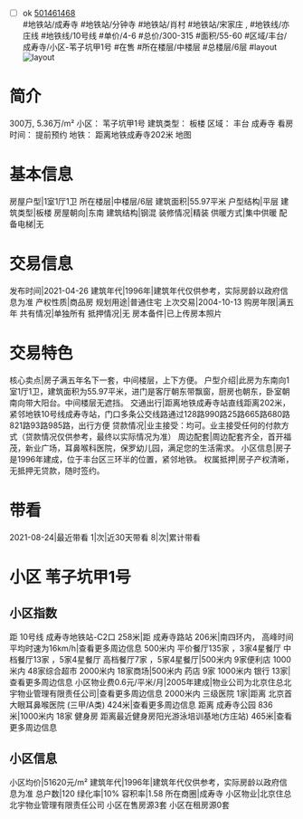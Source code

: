 - [ ] ok [501461468](https://bj.5i5j.com/ershoufang/501461468.html)  
 #地铁站/成寿寺 #地铁站/分钟寺 #地铁站/肖村 #地铁站/宋家庄 ,  #地铁线/亦庄线 #地铁线/10号线
#单价/4-6 #总价/300-315 #面积/55-60   #区域/丰台/成寿寺/小区-苇子坑甲1号 #在售 #所在楼层/中楼层 #总楼层/6层 #layout 
![layout](http://image2a.5i5j.com/bdir/layout/05147806ef5448f19a7334613d3f358c.jpg_P5.jpg) 
# 简介 
 300万,  5.36万/m² 
小区： 苇子坑甲1号
建筑类型： 板楼
区域： 丰台 成寿寺
看房时间： 提前预约
地铁： 距离地铁成寿寺202米 地图
# 基本信息 
 房屋户型|1室1厅1卫
所在楼层|中楼层/6层
建筑面积|55.97平米
户型结构|平层
建筑类型|板楼
房屋朝向|东南
建筑结构|钢混
装修情况|精装
供暖方式|集中供暖
配备电梯|无
# 交易信息 
 发布时间|2021-04-26
建筑年代|1996年|建筑年代仅供参考，实际房龄以政府信息为准
产权性质|商品房
规划用途|普通住宅
上次交易|2004-10-13
购房年限|满五年
共有情况|单独所有
抵押情况|无
房本备件|已上传房本照片
# 交易特色 
 核心卖点|房子满五年名下一套，中间楼层，上下方便。
户型介绍|此房为东南向1室1厅1卫，建筑面积为55.97平米，进门是客厅朝东带飘窗，厨房也朝东，卧室朝南向带大阳台。中间楼层无遮挡。
交通出行|距离地铁成寿寺站直线距离202米，紧邻地铁10号线成寿寺站，门口多条公交线路通过128路990路25路665路680路821路93路985路，出行方便
贷款情况|业主接受：均可。业主接受任何的付款方式（贷款情况仅供参考，最终以实际情况为准）
周边配套|周边配套齐全，首开福茂，新业广场，耳鼻喉科医院，保罗幼儿园，满足您的生活需求。
小区信息|房子是1996年建成，位于丰台区三环半的位置，紧邻地铁。
权属抵押|房子产权清晰，无抵押无贷款，随时签约。
# 带看 
 2021-08-24|最近带看	 1|次|近30天带看	 8|次|累计带看
# 小区 苇子坑甲1号
## 小区指数 
 距 10号线 成寿寺地铁站-C2口 258米|距 成寿寺路站 206米|南四环内， 高峰时间平均时速为16km/h|查看更多周边信息
500米内 平价餐厅135家 ，3家4星餐厅
中档餐厅13家 ，5家4星餐厅
高档餐厅7家 ，5家4星餐厅|500米内 9家便利店
1000米内 48家综合超市
2000米内 18家商场|500米内 药店 9家
1000米内 银行 13家|查看更多周边信息
小区物业费0.6元/平米/月|2005年建成|物业公司为北京住总北宇物业管理有限责任公司|查看更多周边信息
2000米内 三级医院 1家|距离 北京首大眼耳鼻喉医院 (三甲/A类) 424米|查看更多周边信息
距离 成寿寺公园 836米|1000米内 18家 健身房
距离最近健身房阳光游泳培训基地(方庄站) 465米|查看更多周边信息
## 小区信息 
 小区均价|51620元/m²
建筑年代|1996年|建筑年代仅供参考，实际房龄以政府信息为准
总户数|120
绿化率|10%
容积率|1.58
所在商圈|成寿寺
小区物业|北京住总北宇物业管理有限责任公司
小区在售房源3套
小区在租房源0套
